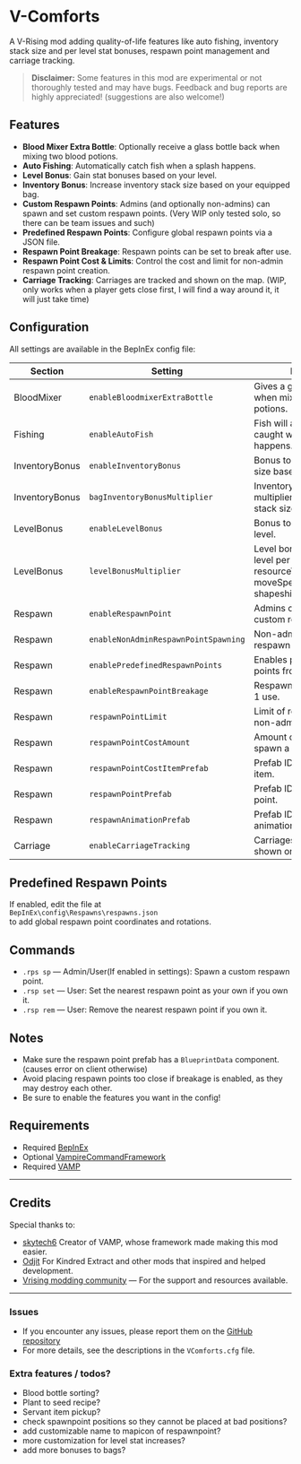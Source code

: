 # V-Comforts

A V-Rising mod adding quality-of-life features like auto fishing, inventory stack size and per level stat bonuses, respawn point management and carriage tracking.

> **Disclaimer:** Some features in this mod are experimental or not thoroughly tested and may have bugs. Feedback and bug reports are highly appreciated! (suggestions are also welcome!)

## Features

- **Blood Mixer Extra Bottle**: Optionally receive a glass bottle back when mixing two blood potions.
- **Auto Fishing**: Automatically catch fish when a splash happens.
- **Level Bonus**: Gain stat bonuses based on your level.
- **Inventory Bonus**: Increase inventory stack size based on your equipped bag.
- **Custom Respawn Points**: Admins (and optionally non-admins) can spawn and set custom respawn points. (Very WIP only tested solo, so there can be team issues and such)
- **Predefined Respawn Points**: Configure global respawn points via a JSON file.
- **Respawn Point Breakage**: Respawn points can be set to break after use.
- **Respawn Point Cost & Limits**: Control the cost and limit for non-admin respawn point creation.
- **Carriage Tracking**: Carriages are tracked and shown on the map. (WIP, only works when a player gets close first, I will find a way around it, it will just take time)

## Configuration

All settings are available in the BepInEx config file:

| Section        | Setting                              | Description                                                                                            | Default                         |
|----------------|--------------------------------------|--------------------------------------------------------------------------------------------------------|---------------------------------|
| BloodMixer     | `enableBloodmixerExtraBottle`        | Gives a glass bottle back when mixing 2 blood potions.                                                 | `false`                         |
| Fishing        | `enableAutoFish`                     | Fish will automatically be caught whenever a splash happens.                                           | `false`                         |
| InventoryBonus | `enableInventoryBonus`               | Bonus to inventory stack size based on equipped bag.                                                   | `false`                         |
| InventoryBonus | `bagInventoryBonusMultiplier`        | Inventory stack size bonus multipliers per bag tier (max stack size clamped to 4095).                  | `1.05,1.10,1.15,1.20,1.25,1.30` |
| LevelBonus     | `enableLevelBonus`                   | Bonus to stats based on your level.                                                                    | `false`                         |
| LevelBonus     | `levelBonusMultiplier`               | Level bonus addition per level per stat: resourceYieldBonus, moveSpeedBonus, shapeshiftMoveSpeedBonus. | `0.005,0.003,0.0035`            |
| Respawn        | `enableRespawnPoint`                 | Admins can spawn and set custom respawn points.                                                        | `false`                         |
| Respawn        | `enableNonAdminRespawnPointSpawning` | Non-admins can also spawn respawn points (limited).                                                    | `false`                         |
| Respawn        | `enablePredefinedRespawnPoints`      | Enables predefined respawn points from a JSON file.                                                    | `false`                         |
| Respawn        | `enableRespawnPointBreakage`         | Respawn points break after 1 use.                                                                      | `false`                         |
| Respawn        | `respawnPointLimit`                  | Limit of respawn points for non-admins (`0` = unlimited).                                              | `1`                             |
| Respawn        | `respawnPointCostAmount`             | Amount of item required to spawn a respawn point.                                                      | `1`                             |
| Respawn        | `respawnPointCostItemPrefab`         | Prefab ID of the required item.                                                                        | `271594022`                     |
| Respawn        | `respawnPointPrefab`                 | Prefab ID of the respawn point.                                                                        | `-55079755`                     |
| Respawn        | `respawnAnimationPrefab`             | Prefab ID of the respawn animation.                                                                    | `1290990039`                    |
| Carriage       | `enableCarriageTracking`             | Carriages will be tracked and shown on the map.                                                        | `false`                         |

## Predefined Respawn Points

If enabled, edit the file at  
`BepInEx\config\Respawns\respawns.json`  
to add global respawn point coordinates and rotations.

## Commands

- `.rps sp`  — Admin/User(If enabled in settings): Spawn a custom respawn point.
- `.rsp set` — User: Set the nearest respawn point as your own if you own it.
- `.rsp rem` — User: Remove the nearest respawn point if you own it.

## Notes

- Make sure the respawn point prefab has a `BlueprintData` component. (causes error on client otherwise)
- Avoid placing respawn points too close if breakage is enabled, as they may destroy each other.
- Be sure to enable the features you want in the config!
## Requirements

- Required [BepInEx](https://thunderstore.io/c/v-rising/p/BepInEx/BepInExPack_V_Rising/)
- Optional [VampireCommandFramework](https://thunderstore.io/c/v-rising/p/deca/VampireCommandFramework/)
- Required [VAMP](https://thunderstore.io/c/v-rising/p/skytech6/VAMP/)

---

## Credits
Special thanks to:  
- [skytech6](https://ko-fi.com/skytech6) Creator of VAMP, whose framework made making this mod easier.
- [Odjit](https://github.com/odjit/) For Kindred Extract and other mods that inspired and helped development.
- [Vrising modding community](https://discord.gg/v-rising-mod-community-978094827830915092) — For the support and resources available.
---
### Issues
* If you encounter any issues, please report them on the [GitHub repository](https://github.com/skythebro/V-Comforts/issues)
* For more details, see the descriptions in the `VComforts.cfg` file.

### Extra features / todos?
* Blood bottle sorting?
* Plant to seed recipe?
* Servant item pickup?  
* check spawnpoint positions so they cannot be placed at bad positions?
* add customizable name to mapicon of respawnpoint?
* more customization for level stat increases?
* add more bonuses to bags?